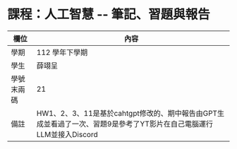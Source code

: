 # 課程：人工智慧 -- 筆記、習題與報告

欄位 | 內容
-----|--------
學期 | 112 學年下學期
學生 |  薛翊呈
學號末兩碼 | 21
備註 | HW1、2、3、11是基於cahtgpt修改的、期中報告由GPT生成並看過了一次、習題9是參考了YT影片在自己電腦運行LLM並接入Discord
